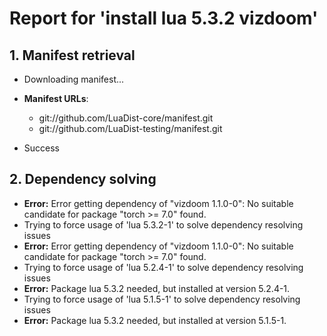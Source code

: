 # Report for 'install lua 5.3.2 vizdoom'


## 1. Manifest retrieval

- Downloading manifest...

- **Manifest URLs**:
    - git://github.com/LuaDist-core/manifest.git
    - git://github.com/LuaDist-testing/manifest.git
- Success

## 2. Dependency solving

- **Error:** Error getting dependency of "vizdoom 1.1.0-0": No suitable candidate for package "torch >= 7.0" found.
- Trying to force usage of 'lua 5.3.2-1' to solve dependency resolving issues
- **Error:** Error getting dependency of "vizdoom 1.1.0-0": No suitable candidate for package "torch >= 7.0" found.
- Trying to force usage of 'lua 5.2.4-1' to solve dependency resolving issues
- **Error:** Package lua 5.3.2 needed, but installed at version 5.2.4-1.
- Trying to force usage of 'lua 5.1.5-1' to solve dependency resolving issues
- **Error:** Package lua 5.3.2 needed, but installed at version 5.1.5-1.
